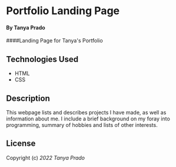 # Portfolio Landing Page

#### By Tanya Prado
####Landing Page for Tanya's Portfolio

## Technologies Used

* HTML
* CSS

## Description

This webpage lists and describes projects I have made, as well as information about me. I include a brief background on my foray into programming, summary of hobbies and lists of other interests.

## License

Copyright (c) _2022_ _Tanya Prado_